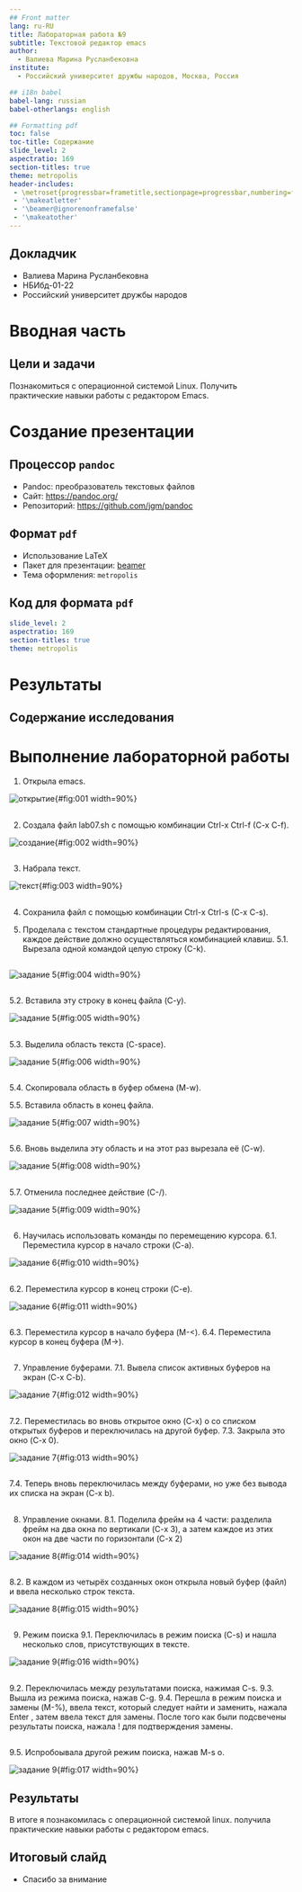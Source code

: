 ```yaml
---
## Front matter
lang: ru-RU
title: Лабораторная работа №9
subtitle: Текстовой редактор emacs
author:
  - Валиева Марина Русланбековна
institute:
  - Российский университет дружбы народов, Москва, Россия

## i18n babel
babel-lang: russian
babel-otherlangs: english

## Formatting pdf
toc: false
toc-title: Содержание
slide_level: 2
aspectratio: 169
section-titles: true
theme: metropolis
header-includes:
 - \metroset{progressbar=frametitle,sectionpage=progressbar,numbering=fraction}
 - '\makeatletter'
 - '\beamer@ignorenonframefalse'
 - '\makeatother'
---
```



## Докладчик



  * Валиева Марина Русланбековна
  * НБИбд-01-22
  * Российский университет дружбы народов


# Вводная часть


## Цели и задачи

Познакомиться с операционной системой Linux. Получить практические навыки работы с редактором Emacs.


# Создание презентации

## Процессор `pandoc`

- Pandoc: преобразователь текстовых файлов
- Сайт: <https://pandoc.org/>
- Репозиторий: <https://github.com/jgm/pandoc>

## Формат `pdf`

- Использование LaTeX
- Пакет для презентации: [beamer](https://ctan.org/pkg/beamer)
- Тема оформления: `metropolis`

## Код для формата `pdf`

```yaml
slide_level: 2
aspectratio: 169
section-titles: true
theme: metropolis
```


# Результаты


## Содержание исследования

# Выполнение лабораторной работы

1. Открыла emacs.

![открытие](image/1.png){#fig:001 width=90%}

##

2. Создала файл lab07.sh с помощью комбинации Ctrl-x Ctrl-f (C-x C-f).

![создание](image/2.png){#fig:002 width=90%}

##

3. Набрала текст.

![текст](image/3.png){#fig:003 width=90%}

##

4. Сохранила файл с помощью комбинации Ctrl-x Ctrl-s (C-x C-s).

5. Проделала с текстом стандартные процедуры редактирования, каждое действие должно осуществляться комбинацией клавиш.
5.1. Вырезала одной командой целую строку (С-k).

##

![задание 5](image/4.png){#fig:004 width=90%}

##

5.2. Вставила эту строку в конец файла (C-y).

![задание 5](image/5.png){#fig:005 width=90%}

##

5.3. Выделила область текста (C-space).

![задание 5](image/6.png){#fig:006 width=90%}

##

5.4. Скопировала область в буфер обмена (M-w).

5.5. Вставила область в конец файла.

![задание 5](image/7.png){#fig:007 width=90%}

##

5.6. Вновь выделила эту область и на этот раз вырезала её (C-w).

![задание 5](image/8.png){#fig:008  width=90%}

##

5.7. Отменила последнее действие (C-/).

![задание 5](image/9.png){#fig:009 width=90%}

##

6. Научилась использовать команды по перемещению курсора.
6.1. Переместила курсор в начало строки (C-a).

![задание 6](image/10.png){#fig:010 width=90%}

##

6.2. Переместила курсор в конец строки (C-e).

![задание 6](image/11.png){#fig:011 width=90%}

##

6.3. Переместила курсор в начало буфера (M-<).
6.4. Переместила курсор в конец буфера (M->).

##

7. Управление буферами.
7.1. Вывела список активных буферов на экран (C-x C-b).

![задание 7](image/12.png){#fig:012 width=90%}

##

7.2. Переместилась во вновь открытое окно (C-x) o со списком открытых буферов и переключилась на другой буфер.
7.3. Закрыла это окно (C-x 0).

![задание 7](image/13.png){#fig:013 width=90%}

##

7.4. Теперь вновь переключилась между буферами, но уже без вывода их списка на экран (C-x b).

##

8. Управление окнами.
8.1. Поделила фрейм на 4 части: разделила фрейм на два окна по вертикали (C-x 3), а затем каждое из этих окон на две части по горизонтали (C-x 2)

![задание 8](image/14.png){#fig:014 width=90%}

##
 
8.2. В каждом из четырёх созданных окон открыла новый буфер (файл) и ввела несколько строк текста.

![задание 8](image/15.png){#fig:015 width=90%}

##

9. Режим поиска
9.1. Переключилась в режим поиска (C-s) и нашла несколько слов, присутствующих в тексте.

![задание 9](image/16.png){#fig:016 width=90%}

##

9.2. Переключилась между результатами поиска, нажимая C-s.
9.3. Вышла из режима поиска, нажав C-g.
9.4. Перешла в режим поиска и замены (M-%), ввела текст, который следует найти и заменить, нажала Enter , затем ввела текст для замены. После того как были подсвечены результаты поиска, нажала ! для подтверждения замены.

##

9.5. Испробоывала другой режим поиска, нажав M-s o. 

![задание 9](image/17.png){#fig:017 width=90%}


## Результаты

В итоге я познакомилась с операционной системой linux. получила практические навыки работы с редактором emacs.


## Итоговый слайд

- Спасибо за внимание
